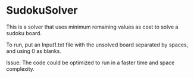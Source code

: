 # SudokuSolver

This is a solver that uses minimum remaining values as cost to solve a sudoku board. 

To run, put an Input1.txt file with the unsolved board separated by spaces, and using 0 as blanks. 

Issue: The code could be optimized to run in a faster time and space complexity. 
